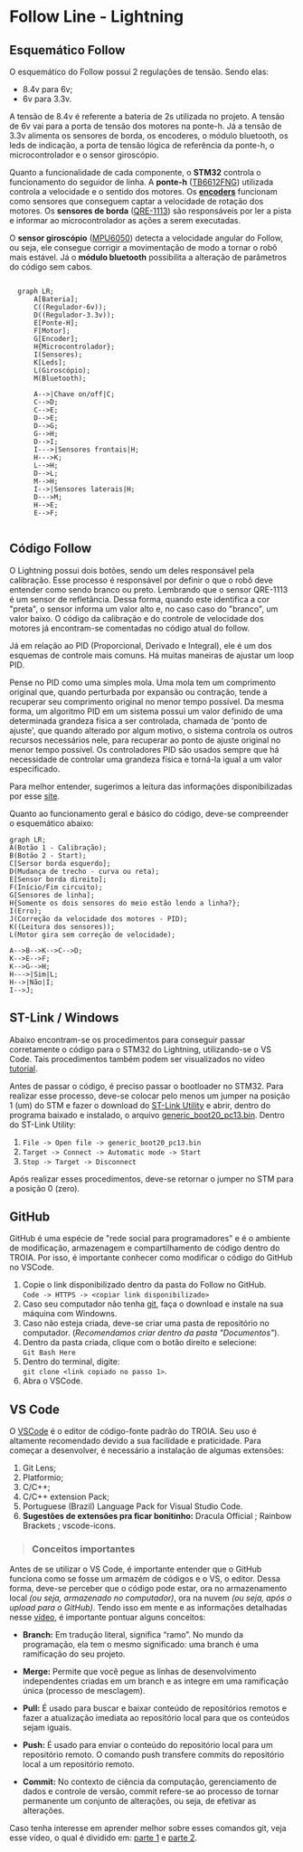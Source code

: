 # Follow Line - Lightning

## Esquemático Follow

O esquemático do Follow possui 2 regulações de tensão. Sendo elas: 
* 8.4v para 6v;
* 6v para 3.3v.

A tensão de 8.4v é referente a bateria de 2s utilizada no projeto. A tensão de 6v vai para a porta de tensão dos motores na ponte-h. Já a tensão de 3.3v alimenta os sensores de borda, os encoderes, o módulo bluetooth, os leds de indicação, a porta de tensão lógica de referência da ponte-h, o microcontrolador e o sensor giroscópio.

Quanto a funcionalidade de cada componente, o **STM32** controla o funcionamento do seguidor de linha. A **ponte-h** ([TB6612FNG](https://pdf1.alldatasheet.com/datasheet-pdf/view/807693/TOSHIBA/TB6612FNG.html)) utilizada  controla a velocidade e o sentido dos motores. Os [**encoders**](https://www.pololu.com/product/2598) funcionam como sensores que conseguem captar a velocidade de rotação dos motores. Os **sensores de borda** ([QRE-1113](https://pdf1.alldatasheet.com/datasheet-pdf/view/54347/FAIRCHILD/QRE1113.html)) são responsáveis por ler a pista e informar ao microcontrolador as ações a serem executadas.  

O **sensor giroscópio** ([MPU6050](https://pdf1.alldatasheet.com/datasheet-pdf/view/1132807/TDK/MPU-6050.html)) detecta a velocidade angular do Follow, ou seja, ele consegue corrigir a movimentação de modo a tornar o robô mais estável. Já o **módulo bluetooth** possibilita a alteração de parâmetros do código sem cabos. 

```mermaid

  graph LR;
      A[Bateria];
	  C((Regulador-6v));
	  D((Regulador-3.3v));
	  E[Ponte-H];
	  F[Motor];
	  G[Encoder];
	  H{Microcontrolador};
	  I(Sensores);
	  K[Leds];
	  L(Giroscópio);
	  M(Bluetooth);

	  A-->|Chave on/off|C;	
      C-->D;
      C-->E;
      D-->E;
	  D-->G;
	  G-->H;
	  D-->I;
	  I--->|Sensores frontais|H;
	  H--->K;
	  L-->H;
	  D-->L;
	  M-->H;
	  I-->|Sensores laterais|H;
	  D--->M;
	  H-->E;
      E-->F;
	  
```

## Código Follow 

O Lightning possui dois botões, sendo um deles responsável pela calibração. Esse processo é responsável por definir o que o robô deve entender como sendo branco ou preto. Lembrando que o sensor QRE-1113 é um sensor de refletância. Dessa forma, quando este identifica a cor "preta", o sensor informa um valor alto e, no caso caso do "branco", um valor baixo. O código da calibração e do controle de velocidade dos motores já encontram-se comentadas no código atual do follow.  

Já em relação ao PID (Proporcional, Derivado e Integral), ele é um dos esquemas de controle mais comuns. Há muitas maneiras de ajustar um loop PID.

Pense no PID como uma simples mola. Uma mola tem um comprimento original que, quando perturbada por expansão ou contração, tende a recuperar seu comprimento original no menor tempo possível. Da mesma forma, um algoritmo PID em um sistema possui um valor definido de uma determinada grandeza física a ser controlada, chamada de 'ponto de ajuste', que quando alterado por algum motivo, o sistema controla os outros recursos necessários nele, para recuperar ao ponto de ajuste original no menor tempo possível. Os controladores PID são usados ​​sempre que há necessidade de controlar uma grandeza física e torná-la igual a um valor especificado. 

Para melhor entender, sugerimos a leitura das informações disponibilizadas por esse [site](https://www.instructables.com/Line-Follower-Robot-PID-Control-Android-Setup/).

Quanto ao funcionamento geral e básico do código, deve-se compreender o esquemático abaixo:
```mermaid
graph LR;
A(Botão 1 - Calibração);
B(Botão 2 - Start);
C[Sersor borda esquerdo];
D(Mudança de trecho - curva ou reta);
E[Sensor borda direito];
F(Início/Fim circuito);
G[Sensores de linha];
H{Somente os dois sensores do meio estão lendo a linha?};
I(Erro);
J(Correção da velocidade dos motores - PID);
K((Leitura dos sensores));
L(Motor gira sem correção de velocidade);

A-->B-->K-->C-->D;
K-->E-->F;
K-->G-->H;
H--->|Sim|L;
H-->|Não|I;
I-->J;
```
## ST-Link / Windows
Abaixo encontram-se os procedimentos para conseguir passar corretamente o código para o STM32 do Lightning, utilizando-se o VS Code. Tais procedimentos também podem ser visualizados no vídeo [tutorial](https://www.youtube.com/watch?v=mOzsBYo3h4M&ab_channel=TechHelp).

Antes de passar o código, é preciso passar o bootloader no STM32. Para realizar esse processo, deve-se colocar pelo menos um jumper na posição 1 (um) do STM e fazer o download  do [ST-Link Utility](https://www.st.com/en/development-tools/stsw-link004.html) e abrir, dentro do programa baixado e instalado, o arquivo [generic_boot20_pc13.bin](https://github.com/rogerclarkmelbourne/STM32duino-bootloader/tree/master/binaries). Dentro do ST-Link Utility:

 1. `File -> Open file -> generic_boot20_pc13.bin`
 2. `Target -> Connect -> Automatic mode -> Start`
 3. `Stop -> Target -> Disconnect`

Após realizar esses procedimentos, deve-se retornar o jumper no STM para a posição 0 (zero).

## GitHub

GitHub é uma espécie de "rede social para programadores" e é o ambiente de modificação, armazenagem e compartilhamento de código dentro do TROIA. Por isso, é importante conhecer como modificar o código do GitHub no VSCode. 

1. Copie o link disponibilizado dentro da pasta do Follow no GitHub.   
`Code -> HTTPS -> <copiar link disponibilizado>`
2. Caso seu computador não tenha [git](https://gitforwindows.org/), faça o download e instale na sua máquina com Windowns.  
3. Caso não esteja criada, deve-se criar uma pasta de repositório no computador. (*Recomendamos criar dentro da pasta "Documentos"*). 
4. Dentro da pasta criada, clique com o botão direito e selecione:  
`Git Bash Here`
5. Dentro do terminal, digite:  
`git clone <link copiado no passo 1>`. 
6. Abra o VSCode.

## VS Code

O [VSCode](https://code.visualstudio.com/download) é o editor de código-fonte padrão do TROIA. Seu uso é altamente recomendado devido a sua facilidade e praticidade. Para começar a desenvolver, é necessário a instalação de algumas extensões:

1. Git Lens;
2. Platformio;
3. C/C++;
4. C/C++ extension Pack;
5. Portuguese (Brazil) Language Pack for Visual Studio Code.
6. **Sugestões de extensões pra ficar bonitinho:** Dracula Official ; Rainbow Brackets ; vscode-icons.  

>### Conceitos importantes 
Antes de se utilizar o VS Code, é importante entender que o GitHub funciona como se fosse um armazém de códigos e o VS, o editor. Dessa forma, deve-se perceber que o código pode estar, ora no armazenamento local *(ou seja, armazenado no computador)*, ora na nuvem *(ou seja, após o upload para o GitHub)*. Tendo isso em mente e as informações detalhadas nesse [vídeo](https://www.youtube.com/watch?v=HIqyLRKv-YE&ab_channel=ThiCode), é importante pontuar alguns conceitos:

* **Branch:** Em tradução literal, significa “ramo”. No mundo da programação, ela tem o mesmo significado: uma branch é uma ramificação do seu projeto. 

* **Merge:** Permite que você pegue as linhas de desenvolvimento independentes criadas em um branch e as integre em uma ramificação única (processo de mesclagem).

* **Pull:** É usado para buscar e baixar conteúdo de repositórios remotos e fazer a atualização imediata ao repositório local para que os conteúdos sejam iguais. 

* **Push:**  É usado para enviar o conteúdo do repositório local para um repositório remoto. O comando push transfere commits do repositório local a um repositório remoto.

* **Commit:** No contexto de ciência da computação, gerenciamento de dados e controle de versão, commit refere-se ao processo de tornar permanente um conjunto de alterações, ou seja, de efetivar as alterações.  

Caso tenha interesse em aprender melhor sobre esses comandos git, veja esse vídeo, o qual é dividido em: [parte 1](https://www.youtube.com/watch?v=Ckig8H_h538&ab_channel=ThiCode) e [parte 2](https://www.youtube.com/watch?v=o_ECnZ8zk_Q&ab_channel=ThiCode).
